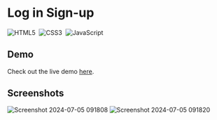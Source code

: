# Log in Sign-up

#### 

![HTML5](https://img.shields.io/badge/-HTML5-E34F26?style=for-the-badge&logo=html5&logoColor=white)&nbsp;
![CSS3](https://img.shields.io/badge/-CSS3-1572B6?style=for-the-badge&logo=css3)&nbsp;
![JavaScript](https://img.shields.io/badge/Javascript-F7DF1E.svg?style=for-the-badge&logo=javascript&logoColor=black)&nbsp;

## Demo
Check out the live demo [here](https://ab1ngeorge.github.io/404-page/).

## Screenshots
![Screenshot 2024-07-05 091808](https://github.com/ab1ngeorge/Log-in-Sign-up/assets/131862797/5343ae00-451e-4b0f-b61a-700a770de489)
![Screenshot 2024-07-05 091820](https://github.com/ab1ngeorge/Log-in-Sign-up/assets/131862797/e2a45229-2f30-43ed-a877-54ef17ee111a)
